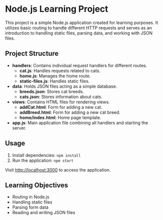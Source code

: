 <h1>Node.js Learning Project</h1>

<p>This project is a simple Node.js application created for learning purposes. It utilizes basic routing to handle different HTTP requests and serves as an introduction to handling static files, parsing data, and working with JSON files.</p>


<h2>Project Structure</h2>

<ul>
    <li><strong>handlers</strong>: Contains individual request handlers for different routes.
        <ul>
            <li><strong>cat.js</strong>: Handles requests related to cats.</li>
            <li><strong>home.js</strong>: Manages the home route.</li>
            <li><strong>static-files.js</strong>: Handles static files.</li>
        </ul>
    </li>
    <li><strong>data</strong>: Holds JSON files acting as a simple database.
        <ul>
            <li><strong>breeds.json</strong>: Stores cat breeds.</li>
            <li><strong>cats.json</strong>: Stores information about cats.</li>
        </ul>
    </li>
    <li><strong>views</strong>: Contains HTML files for rendering views.
        <ul>
            <li><strong>addCat.html</strong>: Form for adding a new cat.</li>
            <li><strong>addBreed.html</strong>: Form for adding a new cat breed.</li>
            <li><strong>home/index.html</strong>: Home page template.</li>
        </ul>
    </li>
    <li><strong>app.js</strong>: Main application file combining all handlers and starting the server.</li>
</ul>

<h2>Usage</h2>
<ol>
    <li>Install dependencies: <code>npm install</code></li>
    <li>Run the application: <code>npm start</code></li>
</ol>

<p>Visit <a href="http://localhost:3000">http://localhost:3000</a> to access the application.</p>

<h2>Learning Objectives</h2>

<ul>
    <li>Routing in Node.js</li>
    <li>Handling static files</li>
    <li>Parsing form data</li>
    <li>Reading and writing JSON files</li>
</ul>
